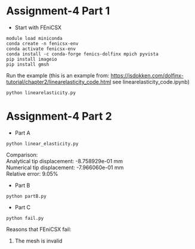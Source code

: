 # Assignment-4 Part 1
* Start with FEniCSX  
```
module load miniconda
conda create -n fenicsx-env
conda activate fenicsx-env
conda install -c conda-forge fenics-dolfinx mpich pyvista
pip install imageio
pip install gmsh
```
Run the example (this is an example from: https://jsdokken.com/dolfinx-tutorial/chapter2/linearelasticity_code.html  see linearelasticity_code.ipynb)  
```
python linearelasticity.py
```
# Assignment-4 Part 2
* Part A
```
python linear_elasticity.py
```
Comparison:  
Analytical tip displacement: -8.758929e-01 mm  
Numerical tip displacement: -7.966060e-01 mm  
Relative error: 9.05%  
  
* Part B
```
python partB.py
``` 
* Part C
```
python fail.py
```
Reasons that FEniCSX fail:  
1. The mesh is invalid

